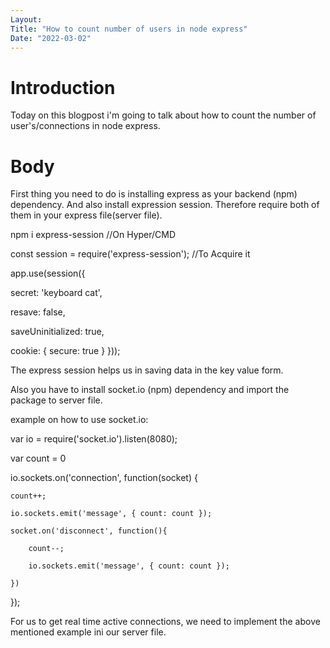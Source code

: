 ```yaml
---
Layout:
Title: "How to count number of users in node express"
Date: "2022-03-02"
---
```


# Introduction

Today on this blogpost i'm going to talk about how to count the number of user's/connections in node express. 


# Body

First thing you need to do is installing express as your backend (npm) dependency. And also install expression session. Therefore require both of them in your express file(server file). 

npm i express-session	//On Hyper/CMD

const session = require('express-session');	//To Acquire it

app.use(session({

  secret: 'keyboard cat',

  resave: false,

  saveUninitialized: true,

  cookie: { secure: true }
}));

The express session helps us in saving data in the key value form. 

Also you have to install socket.io (npm) dependency and import the package to server file.

example on how to use socket.io:

var io = require('socket.io').listen(8080);

var count = 0

io.sockets.on('connection', function(socket) {

    count++;

    io.sockets.emit('message', { count: count });

    socket.on('disconnect', function(){

        count--;

        io.sockets.emit('message', { count: count });

    })
});

For us to get real time active connections, we need to implement the above mentioned example ini our server file.


